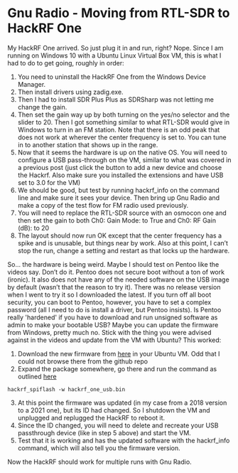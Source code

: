 # Gnu Radio - Moving from RTL-SDR to HackRF One
My HackRF One arrived. So just plug it in and run, right? Nope. Since I am running on Windows 10 with a Ubuntu Linux Virtual Box VM, this is what I had to do to get going, roughly in order:

1. You need to uninstall the HackRF One from the Windows Device Manager.
2. Then install drivers using zadig.exe.
3. Then I had to install SDR Plus Plus as SDRSharp was not letting me change the gain.
4. Then set the gain way up by both turning on the yes/no selector and the slider to 20. Then I got something similar to what RTL-SDR would give in Windows to turn in an FM station. Note that there is an odd peak that does not work at wherever the center frequency is set to. You can tune in to another station that shows up in the range.
5. Now that it seems the hardware is up on the native OS. You will need to configure a USB pass-through on the VM, similar to what was covered in a previous post (just click the button to add a new device and choose the Hackrf. Also make sure you installed the extensions and have USB set to 3.0 for the VM)
6. We should be good, but test by running hackrf_info on the command line and make sure it sees your device. Then bring up Gnu Radio and make a copy of the test flow for FM radio used previously.
7. You will need to replace the RTL-SDR source with an osmocon one and then set the gain to both Ch0: Gain Mode: to True and Ch0: RF Gain (dB): to 20
8. The layout should now run OK except that the center frequency has a spike and is unusable, but things near by work. Also at this point, I can’t stop the run, change a setting and restart as that locks up the hardware.

So… the hardware is being weird. Maybe I should test on Pentoo like the videos say. Don’t do it. Pentoo does not secure boot without a ton of work (ironic). It also does not have any of the needed software on the USB image by default (wasn’t that the reason to try it). There was no release version when I went to try it so I downloaded the latest. If you turn off all boot security, you can boot to Pentoo, however, you have to set a complex password (all I need to do is install a driver, but Pentoo insists). Is Pentoo really 'hardened' if you have to download and run unsigned software as admin to make your bootable USB? Maybe you can update the firmware from Windows, pretty much no. Stick with the thing you were advised against in the videos and update from the VM with Ubuntu? This worked:

1. Download the new firmware from [here](https://github.com/greatscottgadgets/hackrf/releases) in your Ubuntu VM. Odd that I could not browse there from the github repo
2. Expand the package somewhere, go there and run the command as outlined [here](https://hackrf.readthedocs.io/en/latest/updating_firmware.html)
```
hackrf_spiflash -w hackrf_one_usb.bin
```
3. At this point the firmware was updated (in my case from a 2018 version to a 2021 one), but its ID had changed. So I shutdown the VM and unplugged and replugged the HackRF to reboot it.
4. Since the ID changed, you will need to delete and recreate your USB passthrough device (like in step 5 above) and start the VM.
5. Test that it is working and has the updated software with the hackrf_info command, which will also tell you the firmware version.

Now the HackRF should work for multiple runs with Gnu Radio.
